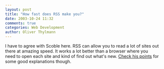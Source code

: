 ```yaml
---
layout: post
title: "How fast does RSS make you?"
date: 2003-10-24 11:32
comments: true
categories: Web Development
author: Oliver Thylmann
---
```



I have to agree with Scoble here. RSS can allow you to read a lot of sites out there at amazing speed. It works a lot better than a browser where you need to open each site and kind of find out what's new. [Check his points](http://radio.weblogs.com/0001011/2003/10/18.html#a5107) for some good explanations though.


